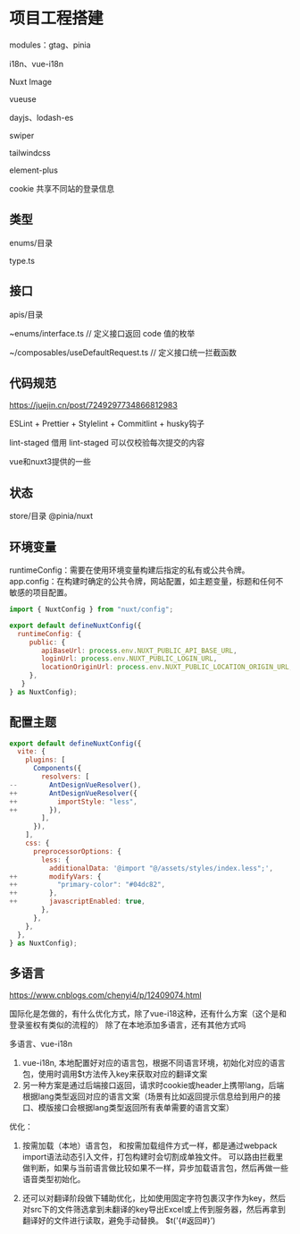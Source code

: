 # 项目工程搭建

modules：gtag、pinia


i18n、vue-i18n

Nuxt Image

vueuse

dayjs、lodash-es

swiper

tailwindcss

element-plus


cookie 共享不同站的登录信息

## 类型

enums/目录

type.ts

## 接口

apis/目录

~enums/interface.ts // 定义接口返回 code 值的枚举

~/composables/useDefaultRequest.ts  // 定义接口统一拦截函数

## 代码规范

https://juejin.cn/post/7249297734866812983

ESLint + Prettier + Stylelint + Commitlint + husky钩子

lint-staged 借用 lint-staged 可以仅校验每次提交的内容

vue和nuxt3提供的一些

## 状态

store/目录
@pinia/nuxt


## 环境变量
runtimeConfig：需要在使用环境变量构建后指定的私有或公共令牌。
app.config：在构建时确定的公共令牌，网站配置，如主题变量，标题和任何不敏感的项目配置。

```js
import { NuxtConfig } from "nuxt/config";

export default defineNuxtConfig({
  runtimeConfig: {
     public: {
        apiBaseUrl: process.env.NUXT_PUBLIC_API_BASE_URL,
        loginUrl: process.env.NUXT_PUBLIC_LOGIN_URL,
        locationOriginUrl: process.env.NUXT_PUBLIC_LOCATION_ORIGIN_URL,
     },
   }
} as NuxtConfig);

```

## 配置主题
```js
export default defineNuxtConfig({
  vite: {
    plugins: [
      Components({
        resolvers: [
--        AntDesignVueResolver(),
++        AntDesignVueResolver({
++          importStyle: "less",
++        }),
        ],
      }),
    ],
    css: {
      preprocessorOptions: {
        less: {
          additionalData: '@import "@/assets/styles/index.less";',
++        modifyVars: {
++          "primary-color": "#04dc82",
++        },
++        javascriptEnabled: true,
        },
      },
    },
  },
} as NuxtConfig);
```



## 多语言

https://www.cnblogs.com/chenyi4/p/12409074.html

国际化是怎做的，有什么优化方式，除了vue-i18这种，还有什么方案（这个是和登录鉴权有类似的流程的）
除了在本地添加多语言，还有其他方式吗

多语言、vue-i18n

1. vue-i18n, 本地配置好对应的语言包，根据不同语言环境，初始化对应的语言包，使用时调用$t方法传入key来获取对应的翻译文案
2. 另一种方案是通过后端接口返回，请求时cookie或header上携带lang，后端根据lang类型返回对应的语言文案（场景有比如返回提示信息给到用户的接口、模版接口会根据lang类型返回所有表单需要的语言文案）

优化：

1. 按需加载（本地）语言包，
和按需加载组件方式一样，都是通过webpack import语法动态引入文件，打包构建时会切割成单独文件。
可以路由拦截里做判断，如果与当前语言做比较如果不一样，异步加载语言包，然后再做一些语音类型初始化。

2. 还可以对翻译阶段做下辅助优化，比如使用固定字符包裹汉字作为key，然后对src下的文件筛选拿到未翻译的key导出Excel或上传到服务器，然后再拿到翻译好的文件进行读取，避免手动替换。 $t('{#返回#}’)